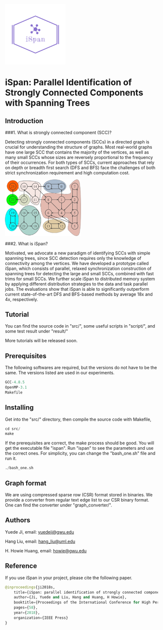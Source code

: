 <p style="text-aligh:center;"><img src="include/logo/logo_transparent.png" alt="drawing" width="200"/></p>

# iSpan: Parallel Identification of Strongly Connected Components with Spanning Trees

## Introduction

###1. What is strongly connected component (SCC)?

Detecting strongly connected components (SCCs) in a directed graph is crucial for understanding the structure of graphs. Most real-world graphs have one large SCC that contains the majority of the vertices, as well as many small SCCs whose sizes are reversely proportional to the frequency of their occurrences. For both types of SCCs, current approaches that rely on depth or breadth first search (DFS and BFS) face the challenges of both strict synchronization requirement and high computation cost. 

<img src="include/picture/scc_intro.png" alt="drawing" width="250"/>

###2. What is iSpan?

Motivated, we advocate a new paradigm of identifying SCCs with simple spanning trees, since SCC detection requires only the knowledge of connectivity among the vertices. We have developed a prototype called iSpan, which consists of parallel, relaxed synchronization construction of spanning trees for detecting the large and small SCCs, combined with fast trims for small SCCs. We further scale iSpan to distributed memory system by applying different distribution strategies to the data and task parallel jobs. The evaluations show that iSpan is able to significantly outperform current state-of-the-art DFS and BFS-based methods by average 18x and 4x, respectively.


## Tutorial
You can find the source code in "src/", some useful scripts in "script/", and some test result under "result/"

More tutorials will be released soon.

## Prerequisites
The following softwares are required, but the versions do not have to be the same. The versions listed are used in our experiments.

```javascript
GCC-4.8.5
OpenMP-3.1
Makefile
```

## Installing
Get into the "src/" directory, then compile the source code with Makefile,

```python
cd src/
make
```

If the prerequisites are correct, the make process should be good. You will get the executable file "ispan". Run "ispan" to see the parameters and use the correct ones. For simplicity, you can change the "bash_one.sh" file and run it.

```python
./bash_one.sh
```

## Graph format

We are using compressed sparse row (CSR) format stored in binaries. We provide a converter from regular text edge list to our CSR binary format. One can find the converter under "graph_converter/".  

## Authors
Yuede Ji, email: yuedeji@gwu.edu

Hang Liu, email: hang_liu@uml.edu

H. Howie Huang, email: howie@gwu.edu

## Reference
If you use iSpan in your project, please cite the following paper.

```python
@inproceedings{ji2018s,
    title={iSpan: parallel identification of strongly connected components with spanning trees},
    author={Ji, Yuede and Liu, Hang and Huang, H Howie},
    booktitle={Proceedings of the International Conference for High Performance Computing, Networking, Storage, and Analysis},
    pages={58},
    year={2018},
    organization={IEEE Press}
}
```

<!--- ## TODO
More related codes and files will be released soon.
* User guide
* Graph converter
* ...
-->
